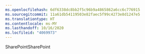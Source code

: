 ```yaml
---
ms.openlocfilehash: 6df6338dc8bb2f5c96b9a4865862a6cc6c776915
ms.sourcegitcommit: 11a61db54119503e82faec5f99c4273e8d1247e5
ms.translationtype: HT
ms.contentlocale: ms-MY
ms.lasthandoff: 10/16/2020
ms.locfileid: "4069973"
---
```

<span data-ttu-id="c372b-101">SharePoint</span><span class="sxs-lookup"><span data-stu-id="c372b-101">SharePoint</span></span>
